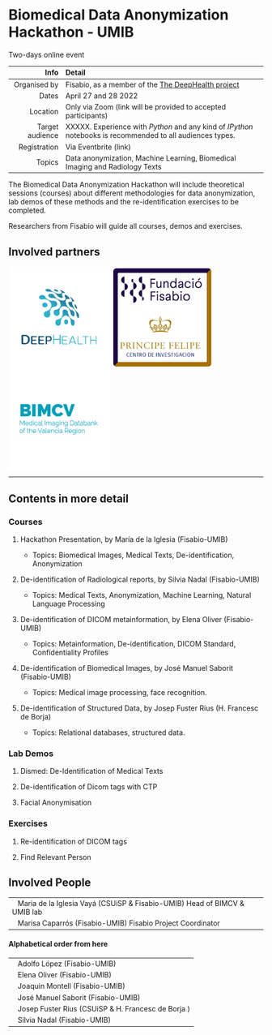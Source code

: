 # Biomedical Data Anonymization Hackathon - UMIB

Two-days online event 


| Info | Detail |
| ---: | :--- |
| Organised by | Fisabio, as a member of the [The DeepHealth project](https://deephealth-project.eu) |
| Dates | April 27 and 28 2022  |
| Location | Only via Zoom (link will be provided to accepted participants) |
| Target audience | XXXXX. Experience with *Python* and any kind of *IPython* notebooks is recommended to all audiences types. |
| Registration | Via Eventbrite (link) |
| Topics | Data anonymization, Machine Learning, Biomedical Imaging and Radiology Texts |


The Biomedical Data Anonymization Hackathon will include theoretical sessions (courses)
about different methodologies for data anonymization, lab demos of these methods
and the re-identification exercises to be completed.

Researchers from Fisabio will guide all courses, demos and exercises.


## Involved partners
<img src=figures/deep.png align="center" width="200">  <img src=figures/logo_cipf_fisabio.png align="center" width="200">  <img src=figures/logobimcv.png align="center" width="200"> 


---

## Contents in more detail

### Courses

1. Hackathon Presentation, by María de la Iglesia (Fisabio-UMIB)

    - Topics: Biomedical Images, Medical Texts, De-identification, Anonymization

2. De-identification of Radiological reports, by Silvia Nadal (Fisabio-UMIB)

    - Topics: Medical Texts, Anonymization, Machine Learning, Natural Language Processing

3. De-identification of DICOM metainformation, by Elena Oliver (Fisabio-UMIB)

    - Topics: Metainformation, De-identification, DICOM Standard, Confidentiality Profiles 

4. De-identification of Biomedical Images, by José Manuel Saborit (Fisabio-UMIB)

    - Topics: Medical image processing, face recognition.

5. De-identification of Structured Data, by Josep Fuster Rius (H. Francesc de Borja)
    
    - Topics: Relational databases, structured data.


### Lab Demos

1. Dismed: De-Identification of Medical Texts

2. De-identification of Dicom tags with CTP

3. Facial Anonymisation 



### Exercises

1. Re-identification of DICOM tags

2. Find Relevant Person

## Involved People

|     |
| --- |
| &nbsp;&nbsp; Maria de la Iglesia Vayá (CSUiSP & Fisabio-UMIB) Head of BIMCV & UMIB lab|
| &nbsp;&nbsp; Marisa Caparrós (Fisabio-UMIB) Fisabio Project Coordinator |

#### Alphabetical order from here

|     |
| --- |
| &nbsp;&nbsp; Adolfo López (Fisabio-UMIB) |
| &nbsp;&nbsp; Elena Oliver (Fisabio-UMIB) |
| &nbsp;&nbsp; Joaquin Montell (Fisabio-UMIB) |
| &nbsp;&nbsp; José Manuel Saborit (Fisabio-UMIB) |
| &nbsp;&nbsp; Josep Fuster Rius (CSUiSP & H. Francesc de Borja ) |
| &nbsp;&nbsp; Silvia Nadal (Fisabio-UMIB) |
